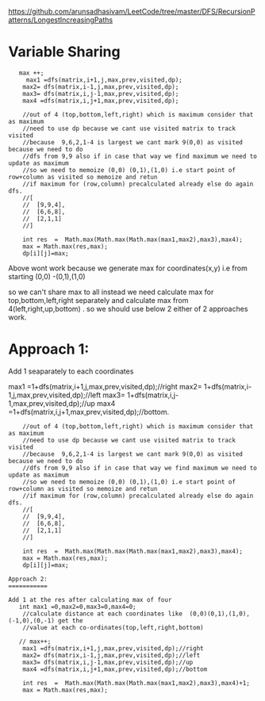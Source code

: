 

https://github.com/arunsadhasivam/LeetCode/tree/master/DFS/RecursionPatterns/LongestIncreasingPaths



Variable Sharing 
================

       max ++;
         max1 =dfs(matrix,i+1,j,max,prev,visited,dp);
        max2= dfs(matrix,i-1,j,max,prev,visited,dp);
        max3= dfs(matrix,i,j-1,max,prev,visited,dp);
        max4 =dfs(matrix,i,j+1,max,prev,visited,dp);
        
        //out of 4 (top,bottom,left,right) which is maximum consider that as maximum
        //need to use dp because we cant use visited matrix to track visited 
        //because  9,6,2,1-4 is largest we cant mark 9(0,0) as visited because we need to do
        //dfs from 9,9 also if in case that way we find maximum we need to update as maximum
        //so we need to memoize (0,0) (0,1),(1,0) i.e start point of row+column as visited so memoize and retun
        //if maximum for (row,column) precalculated already else do again dfs.
        //[
        //  [9,9,4],
        //  [6,6,8],
        //  [2,1,1]
        //] 

        int res  =  Math.max(Math.max(Math.max(max1,max2),max3),max4);
        max = Math.max(res,max);    
        dp[i][j]=max;
        
  Above wont work because we generate max for coordinates(x,y)  i.e from starting (0,0) -(0,1),(1,0)
  
  so we can't share max to all instead we need calculate max for top,bottom,left,right separately and calculate max
  from 4(left,right,up,bottom) . so we should use below 2 either of 2 approaches work.
  
  Approach 1:
  ===========
  
  Add 1 seaparately to each coordinates 
  
   max1 =1+dfs(matrix,i+1,j,max,prev,visited,dp);//right
        max2= 1+dfs(matrix,i-1,j,max,prev,visited,dp);//left
        max3= 1+dfs(matrix,i,j-1,max,prev,visited,dp);//up
        max4 =1+dfs(matrix,i,j+1,max,prev,visited,dp);//bottom.
        
        //out of 4 (top,bottom,left,right) which is maximum consider that as maximum
        //need to use dp because we cant use visited matrix to track visited 
        //because  9,6,2,1-4 is largest we cant mark 9(0,0) as visited because we need to do
        //dfs from 9,9 also if in case that way we find maximum we need to update as maximum
        //so we need to memoize (0,0) (0,1),(1,0) i.e start point of row+column as visited so memoize and retun
        //if maximum for (row,column) precalculated already else do again dfs.
        //[
        //  [9,9,4],
        //  [6,6,8],
        //  [2,1,1]
        //] 

        int res  =  Math.max(Math.max(Math.max(max1,max2),max3),max4);
        max = Math.max(res,max);    
        dp[i][j]=max;
        
    Approach 2:
    ===========
    
    Add 1 at the res after calculating max of four
       int max1 =0,max2=0,max3=0,max4=0;
        //calculate distance at each coordinates like  (0,0)(0,1),(1,0),(-1,0),(0,-1) get the 
        //value at each co-ordinates(top,left,right,bottom) 
        
       // max++;
        max1 =dfs(matrix,i+1,j,max,prev,visited,dp);//right
        max2= dfs(matrix,i-1,j,max,prev,visited,dp);//left
        max3= dfs(matrix,i,j-1,max,prev,visited,dp);//up
        max4 =dfs(matrix,i,j+1,max,prev,visited,dp);//bottom

        int res  =  Math.max(Math.max(Math.max(max1,max2),max3),max4)+1;
        max = Math.max(res,max);    
       
